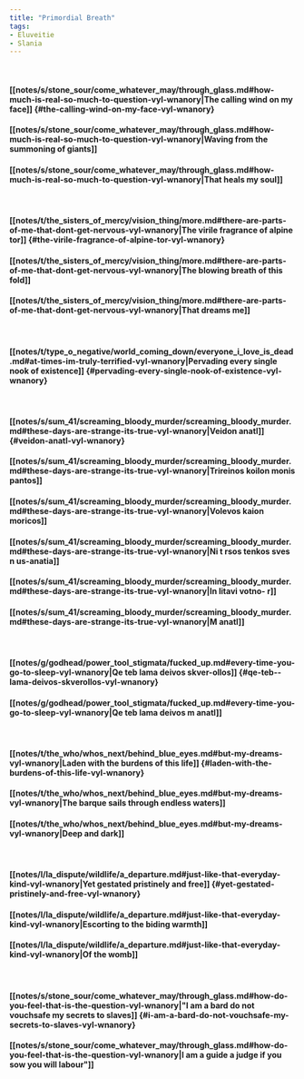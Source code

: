 ```yaml
---
title: "Primordial Breath"
tags:
- Eluveitie
- Slania
---
```

&nbsp;
#### [[notes/s/stone_sour/come_whatever_may/through_glass.md#how-much-is-real-so-much-to-question-vyl-wnanory|The calling wind on my face]] {#the-calling-wind-on-my-face-vyl-wnanory}
#### [[notes/s/stone_sour/come_whatever_may/through_glass.md#how-much-is-real-so-much-to-question-vyl-wnanory|Waving from the summoning of giants]]
#### [[notes/s/stone_sour/come_whatever_may/through_glass.md#how-much-is-real-so-much-to-question-vyl-wnanory|That heals my soul]]
&nbsp;
#### [[notes/t/the_sisters_of_mercy/vision_thing/more.md#there-are-parts-of-me-that-dont-get-nervous-vyl-wnanory|The virile fragrance of alpine tor]] {#the-virile-fragrance-of-alpine-tor-vyl-wnanory}
#### [[notes/t/the_sisters_of_mercy/vision_thing/more.md#there-are-parts-of-me-that-dont-get-nervous-vyl-wnanory|The blowing breath of this fold]]
#### [[notes/t/the_sisters_of_mercy/vision_thing/more.md#there-are-parts-of-me-that-dont-get-nervous-vyl-wnanory|That dreams me]]
&nbsp;
#### [[notes/t/type_o_negative/world_coming_down/everyone_i_love_is_dead.md#at-times-im-truly-terrified-vyl-wnanory|Pervading every single nook of existence]] {#pervading-every-single-nook-of-existence-vyl-wnanory}
&nbsp;
#### [[notes/s/sum_41/screaming_bloody_murder/screaming_bloody_murder.md#these-days-are-strange-its-true-vyl-wnanory|Veidon anatl]] {#veidon-anatl-vyl-wnanory}
#### [[notes/s/sum_41/screaming_bloody_murder/screaming_bloody_murder.md#these-days-are-strange-its-true-vyl-wnanory|Trireinos koilon monis pantos]]
#### [[notes/s/sum_41/screaming_bloody_murder/screaming_bloody_murder.md#these-days-are-strange-its-true-vyl-wnanory|Volevos kaion moricos]]
#### [[notes/s/sum_41/screaming_bloody_murder/screaming_bloody_murder.md#these-days-are-strange-its-true-vyl-wnanory|Ni t rsos tenkos sves n us-anatia]]
#### [[notes/s/sum_41/screaming_bloody_murder/screaming_bloody_murder.md#these-days-are-strange-its-true-vyl-wnanory|In litavi  votno- r]]
#### [[notes/s/sum_41/screaming_bloody_murder/screaming_bloody_murder.md#these-days-are-strange-its-true-vyl-wnanory|M  anatl]]
&nbsp;
#### [[notes/g/godhead/power_tool_stigmata/fucked_up.md#every-time-you-go-to-sleep-vyl-wnanory|Qe teb  lama deivos skver-ollos]] {#qe-teb--lama-deivos-skverollos-vyl-wnanory}
#### [[notes/g/godhead/power_tool_stigmata/fucked_up.md#every-time-you-go-to-sleep-vyl-wnanory|Qe teb  lama deivos m  anatl]]
&nbsp;
#### [[notes/t/the_who/whos_next/behind_blue_eyes.md#but-my-dreams-vyl-wnanory|Laden with the burdens of this life]] {#laden-with-the-burdens-of-this-life-vyl-wnanory}
#### [[notes/t/the_who/whos_next/behind_blue_eyes.md#but-my-dreams-vyl-wnanory|The barque sails through endless waters]]
#### [[notes/t/the_who/whos_next/behind_blue_eyes.md#but-my-dreams-vyl-wnanory|Deep and dark]]
&nbsp;
#### [[notes/l/la_dispute/wildlife/a_departure.md#just-like-that-everyday-kind-vyl-wnanory|Yet gestated pristinely and free]] {#yet-gestated-pristinely-and-free-vyl-wnanory}
#### [[notes/l/la_dispute/wildlife/a_departure.md#just-like-that-everyday-kind-vyl-wnanory|Escorting to the biding warmth]]
#### [[notes/l/la_dispute/wildlife/a_departure.md#just-like-that-everyday-kind-vyl-wnanory|Of the womb]]
&nbsp;
#### [[notes/s/stone_sour/come_whatever_may/through_glass.md#how-do-you-feel-that-is-the-question-vyl-wnanory|"I am a bard do not vouchsafe my secrets to slaves]] {#i-am-a-bard-do-not-vouchsafe-my-secrets-to-slaves-vyl-wnanory}
#### [[notes/s/stone_sour/come_whatever_may/through_glass.md#how-do-you-feel-that-is-the-question-vyl-wnanory|I am a guide a judge if you sow you will labour"]]
